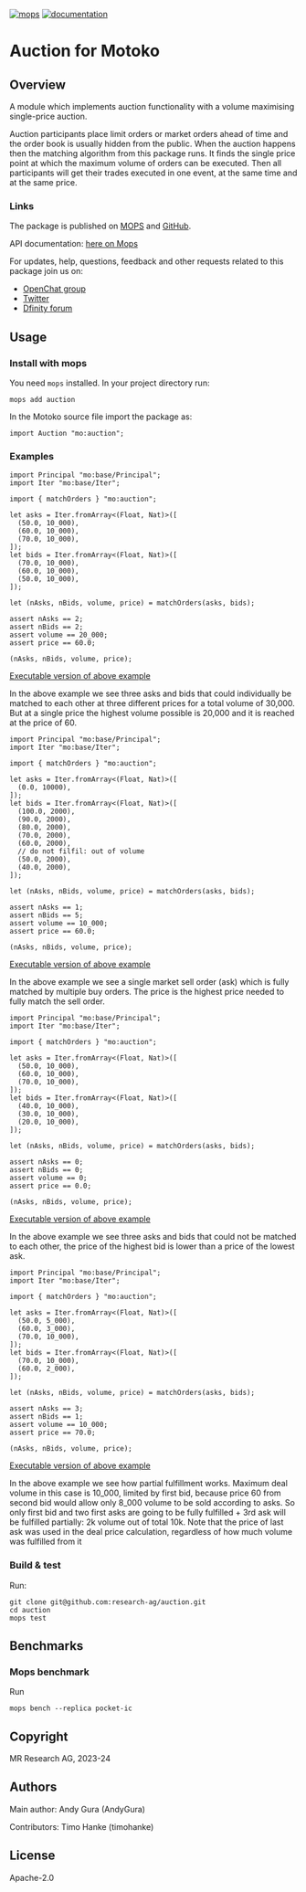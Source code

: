 [![mops](https://oknww-riaaa-aaaam-qaf6a-cai.raw.ic0.app/badge/mops/auction)](https://mops.one/auction)
[![documentation](https://oknww-riaaa-aaaam-qaf6a-cai.raw.ic0.app/badge/documentation/auction)](https://mops.one/auction/docs)

# Auction for Motoko

## Overview

A module which implements auction functionality
with a volume maximising single-price auction.

Auction participants place limit orders or market orders ahead of time
and the order book is usually hidden from the public.
When the auction happens then the matching algorithm from this package runs.
It finds the single price point at which the maximum volume of orders can be executed.
Then all participants will get their trades executed in one event, at the same time and at the same price.

### Links

The package is published on [MOPS](https://mops.one/auction) and [GitHub](https://github.com/research-ag/auction).

API documentation: [here on Mops](https://mops.one/auction/docs)

For updates, help, questions, feedback and other requests related to this package join us on:

* [OpenChat group](https://oc.app/2zyqk-iqaaa-aaaar-anmra-cai)
* [Twitter](https://twitter.com/mr_research_ag)
* [Dfinity forum](https://forum.dfinity.org/)

## Usage

### Install with mops

You need `mops` installed. In your project directory run:
```
mops add auction
```

In the Motoko source file import the package as:
```
import Auction "mo:auction";
```

### Examples

```motoko
import Principal "mo:base/Principal";
import Iter "mo:base/Iter";

import { matchOrders } "mo:auction";

let asks = Iter.fromArray<(Float, Nat)>([
  (50.0, 10_000),
  (60.0, 10_000),
  (70.0, 10_000),
]);
let bids = Iter.fromArray<(Float, Nat)>([
  (70.0, 10_000),
  (60.0, 10_000),
  (50.0, 10_000),
]);

let (nAsks, nBids, volume, price) = matchOrders(asks, bids);

assert nAsks == 2;
assert nBids == 2;
assert volume == 20_000;
assert price == 60.0;

(nAsks, nBids, volume, price);
```

[Executable version of above example](https://embed.motoko.org/motoko/g/dUik8CbSbJXFuwUGR8DsHmA5ruvR25cqu8cV3Y47Yufq4PqdNJwv2Y4YrV4RfaQzoEG4usqbGLuWW2e5zbc8NB721o3sRKkkmeLbpraJQm3k1Hvwfcq3wWZY3B2crSwYtE4VePuUJvzQv9Fg1yXRMiuk3DxUh65hn1RXCL71GfecFi8sjL22shfbx6yqJSw5WUs1qr9CRMeNJanMmoobuwdgAsDAY3KNxXjKyPHWNnhpiLt356zCTyqm5uhBrE1vAsgQBHAEPHXv5ujz9NJkeCvtUeySxxKJBfzKtfV5yvJGgSTBbk7hVnG3JFk4wVatAfZTmVKD12W1RVZCnMWHj5NkFVZ1n9c33d6?lines=26)

In the above example we see three asks and bids that could individually be matched to each other at three different prices for a total volume of 30,000.
But at a single price the highest volume possible is 20,000 and it is reached at the price of 60.

```motoko
import Principal "mo:base/Principal";
import Iter "mo:base/Iter";

import { matchOrders } "mo:auction";

let asks = Iter.fromArray<(Float, Nat)>([
  (0.0, 10000),
]);
let bids = Iter.fromArray<(Float, Nat)>([
  (100.0, 2000),
  (90.0, 2000),
  (80.0, 2000),
  (70.0, 2000),
  (60.0, 2000),
  // do not filfil: out of volume
  (50.0, 2000),
  (40.0, 2000),
]);

let (nAsks, nBids, volume, price) = matchOrders(asks, bids);

assert nAsks == 1;
assert nBids == 5;
assert volume == 10_000;
assert price == 60.0;

(nAsks, nBids, volume, price);
```

[Executable version of above example](https://embed.motoko.org/motoko/g/2Dugb2J1Nhm62uibeFHhf7gxxVFq3nHa9A9EBdWppt9gdGCKEjzGRD2wbD18gYjEbubzcwVcTHH6zPnuuYj2g2MBT845gVeEZs3ZSvczGcfHKJTALNFJ888TWTrKgq532W1AZW24WC1fMfb3fcD9sXLbyKyFsSzH9HVxHj3D193t2dZJsDxuKQ745Yzr26Q82rPVWWLMpWKvGWQZ5HJdLv9xQ3ee94kcryXppTxbrjNyT3pMyTqduK7wHwBT3iETNTtf59WbQm1NsP6Lbz8psMefKX3uvUB2iFkxnj9tKKXc2nqLvT4FdN3y77Vxs6FNEv6G41TLL31iLwjFcaBmgTxZB2xLoBbHdUG9zSYxsyeLEAV8tSXT4ppC2hza4AJD4NnKMW1HVKQhtrDnEeekK?lines=29)

In the above example we see a single market sell order (ask)
which is fully matched by multiple buy orders.
The price is the highest price needed to fully match the sell order.

```motoko
import Principal "mo:base/Principal";
import Iter "mo:base/Iter";

import { matchOrders } "mo:auction";

let asks = Iter.fromArray<(Float, Nat)>([
  (50.0, 10_000),
  (60.0, 10_000),
  (70.0, 10_000),
]);
let bids = Iter.fromArray<(Float, Nat)>([
  (40.0, 10_000),
  (30.0, 10_000),
  (20.0, 10_000),
]);

let (nAsks, nBids, volume, price) = matchOrders(asks, bids);

assert nAsks == 0;
assert nBids == 0;
assert volume == 0;
assert price == 0.0;

(nAsks, nBids, volume, price);
```

[Executable version of above example](https://embed.motoko.org/motoko/g/2sbs58q3Yzozi8mZhQd9pHULTuZRCiNFyQjxHoN1SeUSTw1fPt6ergWVQ6uNvBPwn1ChCQ74JZTNQUrFNYgRMF3nojt6s47PyBrLiu7pJfGxpnNizBUpECPT22Vg4WBJTJ69X63HAqB9ZsDQwqeMzGw4WxNL84E5BAd7Ff95BNrnt43fYUJtaXgr1DxNWdRe8g6GQG8RBfmC3MeopEe8JSnkzkY5H3Va1DnAK8mwZDXE9tgZadMKxYoTuxzqBHsjhFGRttRX6562Mu4mjUrtwGMNw1C7c1n1AWzPZVxGWzdid5yBWBZwXbSqPmbCzQ6JZ9gUkMo1ikhu85N2wmQAUmX99yYhkVJ3i?lines=26)

In the above example we see three asks and bids that could not be matched to each other,
the price of the highest bid is lower than a price of the lowest ask.

```motoko
import Principal "mo:base/Principal";
import Iter "mo:base/Iter";

import { matchOrders } "mo:auction";

let asks = Iter.fromArray<(Float, Nat)>([
  (50.0, 5_000),
  (60.0, 3_000),
  (70.0, 10_000),
]);
let bids = Iter.fromArray<(Float, Nat)>([
  (70.0, 10_000),
  (60.0, 2_000),
]);

let (nAsks, nBids, volume, price) = matchOrders(asks, bids);

assert nAsks == 3;
assert nBids == 1;
assert volume == 10_000;
assert price == 70.0;

(nAsks, nBids, volume, price);
```

[Executable version of above example](https://embed.motoko.org/motoko/g/76t8dMdMVa5Gwu3YfCTC8kpEau4CL2BMoqazHfRYVzoGx6KoJkBcbYfD6sSKKRQNKPine5pUELEUYR47wFTwEaL755oo9uLesfA1K4psMKGjuHcbNw1JqWPuHzYwU3NspoHKT5TutdpqzK4nEHNGKXnRodwrGa7tDCundLuhc6CAweXYFPvXHe96r2waZ4DsaeunhfqoTdnuKjWnZmqYN533H4xdM41e2auWXmBNhthE1VWLru5o4JLLg6L4ovhjAqwH3HUN2qEwht4NmihdswGhmBypPqxE8sbyzvZsEakj3ZpwAy5adVXsV8yP7RCaZuT9yKYSKp2GPfQr8QUDx9XXMxH5Y7aERUXikh1ondHEd?lines=25)

In the above example we see how partial fulfillment works. Maximum deal volume in this case is 10_000, limited by first bid,
because price 60 from second bid would allow only 8_000 volume to be sold according to asks. So only first bid and two 
first asks are going to be fully fulfilled + 3rd ask will be fulfilled partially: 2k volume out of total 10k. Note that 
the price of last ask was used in the deal price calculation, regardless of how much volume was fulfilled from it


### Build & test

Run:
```
git clone git@github.com:research-ag/auction.git
cd auction
mops test
```

## Benchmarks

### Mops benchmark

Run
```
mops bench --replica pocket-ic
```

## Copyright

MR Research AG, 2023-24
## Authors

Main author: Andy Gura (AndyGura)

Contributors: Timo Hanke (timohanke)
## License

Apache-2.0
